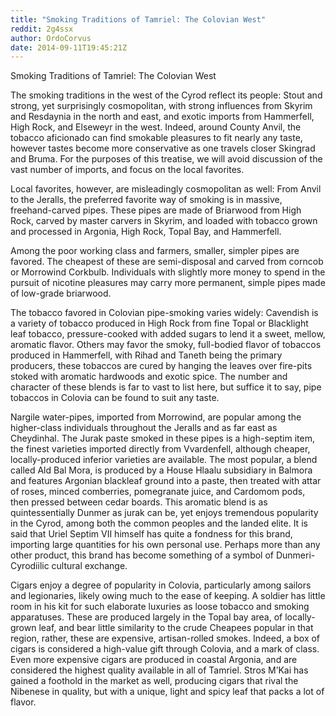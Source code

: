 ```yaml
---
title: "Smoking Traditions of Tamriel: The Colovian West"
reddit: 2g4ssx
author: OrdoCorvus
date: 2014-09-11T19:45:21Z
---
```


Smoking Traditions of Tamriel: The Colovian West

The smoking traditions in the west of the Cyrod reflect its people: Stout and strong, yet surprisingly cosmopolitan, with strong influences from Skyrim and Resdaynia in the north and east, and exotic imports from Hammerfell, High Rock, and Elseweyr in the west. Indeed, around County Anvil, the tobacco aficionado can find smokable pleasures to fit nearly any taste, however tastes become more conservative as one travels closer Skingrad and Bruma. For the purposes of this treatise, we will avoid discussion of the vast number of imports, and focus on the local favorites.

Local favorites, however, are misleadingly cosmopolitan as well: From Anvil to the Jeralls, the preferred favorite way of smoking is in massive, freehand-carved pipes. These pipes are made of Briarwood from High Rock, carved by master carvers in Skyrim, and loaded with tobacco grown and processed in Argonia, High Rock, Topal Bay, and Hammerfell. 

Among the poor working class and farmers, smaller, simpler pipes are favored. The cheapest of these are semi-disposal and carved from corncob or Morrowind Corkbulb. Individuals with slightly more money to spend in the pursuit of nicotine pleasures may carry more permanent, simple pipes made of low-grade briarwood. 

The tobacco favored in Colovian pipe-smoking varies widely: Cavendish is a variety of tobacco produced in High Rock from fine Topal or Blacklight leaf tobacco, pressure-cooked with added sugars to lend it a sweet, mellow, aromatic flavor. Others may favor the smoky, full-bodied flavor of tobaccos produced in Hammerfell, with Rihad and Taneth being the primary producers, these tobaccos are cured by hanging the leaves over fire-pits stoked with aromatic hardwoods and exotic spice. The number and character of these blends is far to vast to list here, but suffice it to say, pipe tobaccos in Colovia can be found to suit any taste.

Nargile water-pipes, imported from Morrowind, are popular among the higher-class individuals throughout the Jeralls and as far east as Cheydinhal. The Jurak paste smoked in these pipes is a high-septim item, the finest varieties imported directly from Vvardenfell, although cheaper, locally-produced inferior varieties are available. The most popular, a blend called Ald Bal Mora, is produced by a House Hlaalu subsidiary in Balmora and features Argonian blackleaf ground into a paste, then treated with attar of roses, minced comberries, pomegranate juice, and Cardomom pods, then pressed between cedar boards. This aromatic blend is as quintessentially Dunmer as jurak can be, yet enjoys tremendous popularity in the Cyrod, among both the common peoples and the landed elite. It is said that Uriel Septim VII himself has quite a fondness for this brand, importing large quantities for his own personal use. Perhaps more than any other product, this brand has become something of a symbol of Dunmeri-Cyrodiilic cultural exchange.

Cigars enjoy a degree of popularity in Colovia, particularly among sailors and legionaries, likely owing much to the ease of keeping. A soldier has little room in his kit for such elaborate luxuries as loose tobacco and smoking apparatuses. These are produced largely in the Topal bay area, of locally-grown leaf, and bear little similarity to the crude Cheapees popular in that region, rather, these are expensive, artisan-rolled smokes. Indeed, a box of cigars is considered a high-value gift through Colovia, and a mark of class. Even more expensive cigars are produced in coastal Argonia, and are considered the highest quality available in all of Tamriel. Stros M’Kai has gained a foothold in the market as well, producing cigars that rival the Nibenese in quality, but with a unique, light and spicy leaf that packs a lot of flavor.

